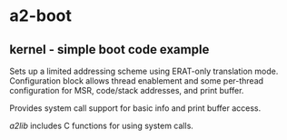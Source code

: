 # a2-boot

## kernel - simple boot code example

Sets up a limited addressing scheme using ERAT-only translation mode.  Configuration block allows
thread enablement and some per-thread configuration for MSR, code/stack addresses, and print buffer.

Provides system call support for basic info and print buffer access.

*a2lib* includes C functions for using system calls.

